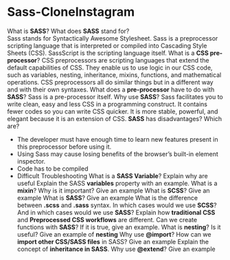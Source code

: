 # Sass-CloneInstagram
What is **SASS**? What does **SASS** stand for? <br>
Sass stands for Syntactically Awesome Stylesheet. Sass is a preprocessor scripting language that is interpreted or compiled into Cascading Style Sheets (CSS). SassScript is the scripting language itself.
What is a **CSS pre-processor**?
CSS preprocessors are scripting languages that extend the default capabilities of CSS. They enable us to use logic in our CSS code, such as variables, nesting, inheritance, mixins, functions, and mathematical operations. CSS preprocessors all do similar things but in a different way and with their own syntaxes.
What does a **pre-processor** have to do with **SASS**?
Sass is a pre-processor itself.
Why use **SASS**?
Sass facilitates you to write clean, easy and less CSS in a programming construct. It contains fewer codes so you can write CSS quicker. It is more stable, powerful, and elegant because it is an extension of CSS.
**SASS** has disadvantages? Which are?
- The developer must have enough time to learn new features present in this preprocessor before using it.
- Using Sass may cause losing benefits of the browser’s built-in element inspector.
- Code has to be compiled
- Difficult Troubleshooting
What is a **SASS Variable**? Explain why are useful
Explain the SASS **variables** property with an example.
What is a **mixin**? Why is it important? Give an example
What is **SCSS**? Give an example
What is **SASS**? Give an example
What is the difference between **.scss** and **.sass** syntax.
In which cases would we use **SCSS**? And in which cases would we use **SASS**?
Explain how **traditional CSS** and **Preprocessed CSS workflows** are different.
Can we create functions with **SASS**? If it is true, give an example.
What is **nesting**? Is it useful? Give an example of **nesting**
Why use **@import**?
How can we **import other CSS/SASS files** in SASS? Give an example
Explain the concept of **inheritance in SASS**.
Why use **@extend**? Give an example
